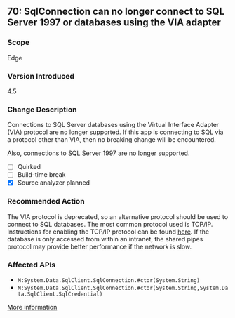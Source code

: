 ## 70: SqlConnection can no longer connect to SQL Server 1997 or databases using the VIA adapter

### Scope
Edge

### Version Introduced
4.5

### Change Description
Connections to SQL Server databases using the Virtual Interface Adapter (VIA) protocol are no longer supported. If this app is connecting to SQL via a protocol other than VIA, then no breaking change will be encountered.

Also, connections to SQL Server 1997 are no longer supported.

- [ ] Quirked
- [ ] Build-time break
- [x] Source analyzer planned

### Recommended Action
The VIA protocol is deprecated, so an alternative protocol should be used to connect to SQL databases. The most common protocol used is TCP/IP. Instructions for enabling the TCP/IP protocol can be found [here](https://msdn.microsoft.com/en-us/library/bb909712(v=vs.90).aspx). If the database is only accessed from within an intranet, the shared pipes protocol may provide better performance if the network is slow.

### Affected APIs
* `M:System.Data.SqlClient.SqlConnection.#ctor(System.String)`
* `M:System.Data.SqlClient.SqlConnection.#ctor(System.String,System.Data.SqlClient.SqlCredential)`

[More information](https://msdn.microsoft.com/en-us/library/hh367887%28v=vs.110%29.aspx#sql)
